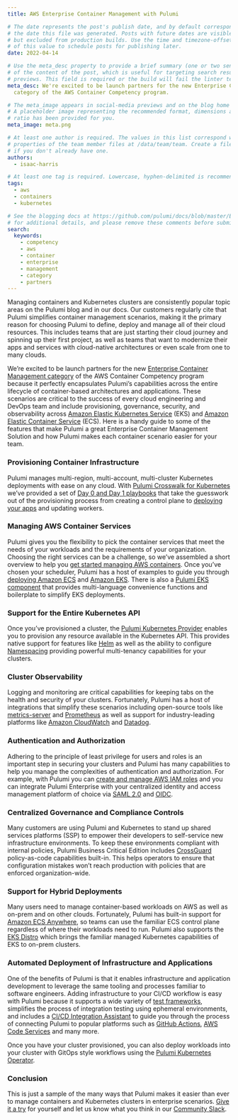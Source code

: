 ```yaml
---
title: AWS Enterprise Container Management with Pulumi

# The date represents the post's publish date, and by default corresponds with
# the date this file was generated. Posts with future dates are visible in development,
# but excluded from production builds. Use the time and timezone-offset portions of
# of this value to schedule posts for publishing later.
date: 2022-04-14

# Use the meta_desc property to provide a brief summary (one or two sentences)
# of the content of the post, which is useful for targeting search results or social-media
# previews. This field is required or the build will fail the linter test.
meta_desc: We're excited to be launch partners for the new Enterprise Container Management
  category of the AWS Container Competency program.

# The meta_image appears in social-media previews and on the blog home page.
# A placeholder image representing the recommended format, dimensions and aspect
# ratio has been provided for you.
meta_image: meta.png

# At least one author is required. The values in this list correspond with the `id`
# properties of the team member files at /data/team/team. Create a file for yourself
# if you don't already have one.
authors:
  - isaac-harris

# At least one tag is required. Lowercase, hyphen-delimited is recommended.
tags:
  - aws
  - containers
  - kubernetes

# See the blogging docs at https://github.com/pulumi/docs/blob/master/BLOGGING.md.
# for additional details, and please remove these comments before submitting for review.
search:
  keywords:
    - competency
    - aws
    - container
    - enterprise
    - management
    - category
    - partners
---
```


Managing containers and Kubernetes clusters are consistently popular topic areas on the Pulumi blog and in our docs. Our customers regularly cite that Pulumi simplifies container management scenarios, making it the primary reason for choosing Pulumi to define, deploy and manage all of their cloud resources. This includes teams that are just starting their cloud journey and spinning up their first project, as well as teams that want to modernize their apps and services with cloud-native architectures or even scale from one to many clouds.

We’re excited to be launch partners for the new [Enterprise Container Management category](https://aws.amazon.com/blogs/apn/aws-container-competency-expands-to-include-enterprise-container-management-category) of the AWS Container Competency program because it perfectly encapsulates Pulumi’s capabilities across the entire lifecycle of container-based architectures and applications. These scenarios are critical to the success of every cloud engineering and DevOps team and include provisioning, governance, security, and observability across [Amazon Elastic Kubernetes Service](https://aws.amazon.com/eks) (EKS) and [Amazon Elastic Container Service](https://aws.amazon.com/ecs) (ECS). Here is a handy guide to some of the features that make Pulumi a great Enterprise Container Management Solution and how Pulumi makes each container scenario easier for your team.

### Provisioning Container Infrastructure

Pulumi manages multi-region, multi-account, multi-cluster Kubernetes deployments with ease on any cloud.  With [Pulumi Crosswalk for Kubernetes](/docs/iac/clouds/kubernetes/guides/) we’ve provided a set of [Day 0 and Day 1 playbooks](/docs/iac/clouds/kubernetes/guides/playbooks/) that take the guesswork out of the provisioning process from creating a control plane to [deploying your apps](/docs/iac/clouds/kubernetes/guides/apps/) and updating workers.

### Managing AWS Container Services

Pulumi gives you the flexibility to pick the container services that meet the needs of your workloads and the requirements of your organization. Choosing the right services can be a challenge, so we’ve assembled a short overview to help you [get started managing AWS containers](/blog/managing-containers-on-aws-with-pulumi/). Once you’ve chosen your scheduler, Pulumi has a host of examples to guide you through [deploying Amazon ECS](/docs/iac/clouds/aws/guides/ecs/) and [Amazon EKS](/docs/iac/clouds/aws/guides/eks/). There is also a [Pulumi EKS component](/registry/packages/eks/) that provides multi-language convenience functions and boilerplate to simplify EKS deployments.

### Support for the Entire Kubernetes API

Once you’ve provisioned a cluster, the [Pulumi Kubernetes Provider](/registry/packages/kubernetes/) enables you to provision any resource available in the Kubernetes API. This provides native support for features like [Helm](/registry/packages/kubernetes/api-docs/helm/v3/chart/) as well as the ability to configure [Namespacing](/registry/packages/kubernetes/api-docs/core/v1/namespace/) providing powerful multi-tenancy capabilities for your clusters.

### Cluster Observability

Logging and monitoring are critical capabilities for keeping tabs on the health and security of your clusters. Fortunately, Pulumi has a host of integrations that simplify these scenarios including open-source tools like [metrics-server](https://github.com/timmyers/pulumi-k8s-metrics-server) and [Prometheus](/registry/packages/kubernetes/how-to-guides/p8s-rollout/) as well as support for industry-leading platforms like [Amazon CloudWatch](https://aws.amazon.com/cloudwatch) and [Datadog](https://datadog.com).

### Authentication and Authorization

Adhering to the principle of least privilege for users and roles is an important step in securing your clusters and Pulumi has many capabilities to help you manage the complexities of authentication and authorization. For example, with Pulumi you can [create and manage AWS IAM roles](/docs/aws/iam/) and you can integrate Pulumi Enterprise with your centralized identity and access management platform of choice via [SAML 2.0](/docs/pulumi-cloud/access-management/saml/sso/) and [OIDC](/blog/eks-oidc/).

### Centralized Governance and Compliance Controls

Many customers are using Pulumi and Kubernetes to stand up shared services platforms (SSP) to empower their developers to self-service new infrastructure environments. To keep these environments compliant with internal policies, Pulumi Business Critical Edition includes [CrossGuard](/docs/using-pulumi/crossguard/) policy-as-code capabilities built-in.  This helps operators to ensure that configuration mistakes won’t reach production with policies that are enforced organization-wide.

### Support for Hybrid Deployments

Many users need to manage container-based workloads on AWS as well as on-prem and on other clouds. Fortunately, Pulumi has built-in support for [Amazon ECS Anywhere](/blog/ecs-anywhere-launch/), so teams can use the familiar ECS control plane regardless of where their workloads need to run. Pulumi also supports the [EKS Distro](/blog/amazon-eks-distro/) which brings the familiar managed Kubernetes capabilities of EKS to on-prem clusters.

### Automated Deployment of Infrastructure and Applications

One of the benefits of Pulumi is that it enables infrastructure and application development to leverage the same tooling and processes familiar to software engineers. Adding infrastructure to your CI/CD workflow is easy with Pulumi because it supports a wide variety of [test frameworks](/docs/iac/concepts/testing/unit/), simplifies the process of integration testing using ephemeral environments, and includes a [CI/CD Integration Assistant](/docs/pulumi-cloud/deployments/ci-cd-integration-assistant/) to guide you through the process of connecting Pulumi to popular platforms such as [GitHub Actions](/docs/iac/packages-and-automation/continuous-delivery/github-actions/), [AWS Code Services](/docs/iac/packages-and-automation/continuous-delivery/aws-code-services/) and many more.

Once you have your cluster provisioned, you can also deploy workloads into your cluster with GitOps style workflows using the [Pulumi Kubernetes Operator](/docs/iac/packages-and-automation/continuous-delivery/pulumi-kubernetes-operator/).

### Conclusion

This is just a sample of the many ways that Pulumi makes it easier than ever to manage containers and Kubernetes clusters in enterprise scenarios. [Give it a try](/docs/get-started/) for yourself and let us know what you think in our [Community Slack](https://slack.pulumi.com).
